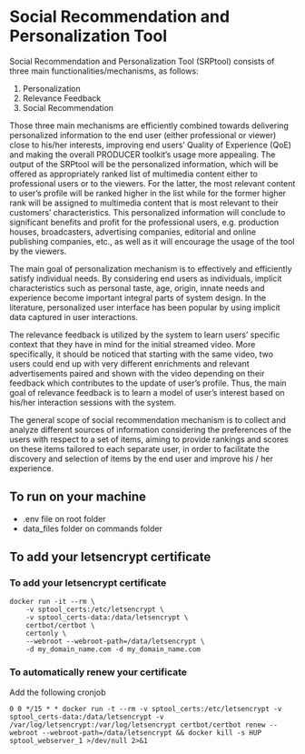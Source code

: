 # Social Recommendation and Personalization Tool

Social Recommendation and Personalization Tool (SRPtool) consists of three main functionalities/mechanisms, as follows:

1. Personalization
2. Relevance Feedback
3. Social Recommendation

Those three main mechanisms are efficiently combined towards delivering personalized information to the end user (either professional or viewer) close to his/her interests, improving end users’ Quality of Experience (QoE) and making the overall PRODUCER toolkit’s usage more appealing. The output of the SRPtool will be the personalized information, which will be offered as appropriately ranked list of multimedia content either to professional users or to the viewers. For the latter, the most relevant content to user’s profile will be ranked higher in the list while for the former higher rank will be assigned to multimedia content that is most relevant to their customers’ characteristics. This personalized information will conclude to significant benefits and profit for the professional users, e.g. production houses, broadcasters, advertising companies, editorial and online publishing companies, etc., as well as it will encourage the usage of the tool by the viewers.

The main goal of personalization mechanism is to effectively and efficiently satisfy individual needs. By considering end users as individuals, implicit characteristics such as personal taste, age, origin, innate needs and experience become important integral parts of system design. In the literature, personalized user interface has been popular by using implicit data captured in user interactions.

The relevance feedback is utilized by the system to learn users’ specific context that they have in mind for the initial streamed video. More specifically, it should be noticed that starting with the same video, two users could end up with very different enrichments and relevant advertisements paired and shown with the video depending on their feedback which contributes to the update of user’s profile. Thus, the main goal of relevance feedback is to learn a model of user’s interest based on his/her interaction sessions with the system.

The general scope of social recommendation mechanism is to collect and analyze different sources of information considering the preferences of the users with respect to a set of items, aiming to provide rankings and scores on these items tailored to each separate user, in order to facilitate the discovery and selection of items by the end user and improve his / her experience.

## To run on your machine

- .env file on root folder
- data_files folder on commands folder

## To add your letsencrypt certificate

### To add your letsencrypt certificate

```
docker run -it --rm \
    -v sptool_certs:/etc/letsencrypt \
    -v sptool_certs-data:/data/letsencrypt \
    certbot/certbot \
    certonly \
    --webroot --webroot-path=/data/letsencrypt \
    -d my_domain_name.com -d my_domain_name.com
```

### To automatically renew your certificate

Add the following cronjob

```
0 0 */15 * * docker run -t --rm -v sptool_certs:/etc/letsencrypt -v sptool_certs-data:/data/letsencrypt -v /var/log/letsencrypt:/var/log/letsencrypt certbot/certbot renew --webroot --webroot-path=/data/letsencrypt && docker kill -s HUP sptool_webserver_1 >/dev/null 2>&1
```
